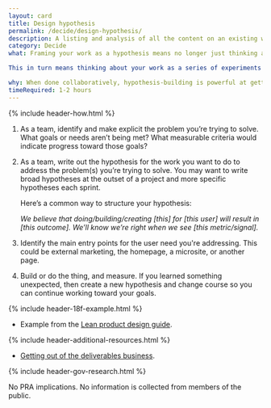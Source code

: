 ```yaml
---
layout: card
title: Design hypothesis
permalink: /decide/design-hypothesis/
description: A listing and analysis of all the content on an existing website (including pages, files, videos, audio or other data) that your users might reasonably encounter.
category: Decide
what: Framing your work as a hypothesis means no longer just thinking about the thing you're making or building, but paying more attention to whether that work is achieving your intended goals and outcomes.

This in turn means thinking about your work as a series of experiments you do with your users to learn if you're on the right path. Instead of asking "Did we ship the shopping cart feature?" you ask: "Did we make it easier and simpler for our customers to buy from us?"

why: When done collaboratively, hypothesis-building is powerful at getting a team on the same page about what it’s doing and why. It also allows the team to be flexible &mdash; if one approach doesn’t result in the outcome you expected, you have implicit permission to change course and try something else.
timeRequired: 1-2 hours
---
```


{% include header-how.html %}

1. As a team, identify and make explicit the problem you’re trying to solve. What goals or needs aren’t being met? What measurable criteria would indicate progress toward those goals?
1. As a team, write out the hypothesis for the work you want to do to address the problem(s) you’re trying to solve. You may want to write broad hypotheses at the outset of a project and more specific hypotheses each sprint.

    Here’s a common way to structure your hypothesis:

    *We believe that doing/building/creating [this] for [this user] will result in [this outcome]. We’ll know we’re right when we see [this metric/signal].*

1. Identify the main entry points for the user need you're addressing. This could be external marketing, the homepage, a microsite, or another page.
1. Build or do the thing, and measure. If you learned something unexpected, then create a new hypothesis and change course so you can continue working toward your goals.

{% include header-18f-example.html %}

- Example from the <a href="https://lean-product-design.18f.gov/7-break-down/">Lean product design guide</a>.

<section class="method--section method--section--additional-resources method--section--non-printable-content" markdown="1">
{% include header-additional-resources.html %}

- <a href="https://www.smashingmagazine.com/2011/03/lean-ux-getting-out-of-the-deliverables-business/">Getting out of the deliverables business</a>.
</section>

<section class="method--section method--section--government-considerations" markdown="1" > {% include header-gov-research.html %}

No PRA implications. No information is collected from members of the public.
</section>
